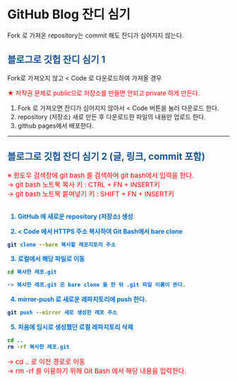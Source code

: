 # GitHub Blog 잔디 심기


Fork 로 가져온 repository는 commit 해도 잔디가 심어지지 않는다.


## <span style="color:#1a5490;">블로그로 깃헙 잔디 심기 1</span>

Fork로 가져오지 않고 < Code 로 다운로드하여 가져올 경우

<span style="color:red;">★ 저작권 문제로 public으로 저장소를 만들면 안되고 private 하게 만든다.</span>

1. Fork 로 가져오면 잔디가 심어지지 않아서 < Code 버튼을 눌러 다운로드 한다. 
2. repository (저장소) 새로 만든 후 다운로드한 파일의 내용만 업로드 한다.
3. github pages에서 배포한다.


----

## <span style="color:#1a5490;">블로그로 깃헙 잔디 심기 2 (글, 링크, commit 포함)</span>

<span style="color:red; font-size:15px;">
※ 윈도우 검색창에 git bash 를 검색하여 git bash에서 입력을 한다. <br />
→ git bash 노트북 복사 키  : CTRL + FN + INSERT키 <br />
→ git bash 노트북 붙여넣기 키  : SHIFT + FN + INSERT키
</span>
<br />
<br />
<span style="color:#006dd7; font-weight:bold;">

1. GitHub 에 새로운 repository (저장소) 생성

2. < Code 에서 HTTPS 주소 복사하여 Git Bash에서 bare clone
```bash
git clone --bare 복사할 레포지토리 주소
```

3. 로컬에서 해당 파일로 이동
```bash
cd 복사한 레포.git

-> 복사한 레포.git 은 bare clone 을 한 뒤 .git 파일 이름이 뜬다.
```

4. mirror-push 로 새로운 레파지토리에 push 한다.
```bash
git push --mirror 새로 생성한 레포 주소
```

5. 처음에 임시로 생성했던 로컬 레파지토리 삭제
```bash
cd ..
rm -rf 복사한 레포.git
```
</span>

<span style="color:red; font-size:15px;">
→ cd ..    로 이전 경로로 이동 <br />
→  rm -rf 를 이용하기 위해 Git Bash 에서 해당 내용을 입력한다.
</span>